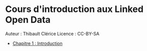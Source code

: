 Cours d'introduction aux Linked Open Data
=======================

Auteur : Thibault Clérice
Licence : CC-BY-SA

- [Chapitre 1 : Introduction](./chapitre-1/notes.md)

